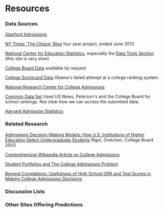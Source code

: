 # Resources

### Data Sources

[Stanford Admissions](http://ucomm.stanford.edu/cds/2014#admission)

[NY Times 'The Choice' Blog](http://thechoice.blogs.nytimes.com/category/admissions-data/?_r=0) four year project, ended June 2013

[National Center for Education Statistics](https://nces.ed.gov/collegenavigator/), especially the [Data Tools Section](https://nces.ed.gov/datatools/index.asp?DataToolSectionID=4) (this site is very slow)

[College Board Data](http://research.collegeboard.org/data) available by request

[College Scorecard Data](https://collegescorecard.ed.gov/data/) Obama's failed attempt at a college ranking system.

[National Research Center for College Admissions](https://datalab.nrccua.org/EnrollmentLens)

[Common Data Set](http://www.commondataset.org/#download) Used US News, Peterson's and the College Board for school rankings. Not clear how we can access the submitted data.

[Harvard Admission Statistics](http://oir.harvard.edu/fact-book/college_admissions)

### Related Research

[Admissions Decision-Making Models: How U.S. Institutions of Higher Education Select Undergraduate Students](http://research.collegeboard.org/publications/content/2012/05/admissions-decision-making-models-how-us-institutions-higher-education) Rigol, Gretchen, College Board 2003

[Comprehensive Wikipedia Article on College Admissions](https://en.wikipedia.org/wiki/College_admissions_in_the_United_States)

[Student Portfolios and The College Admissions Problem](65488447.pdf)

[Beyond Correlations: Usefulness of High School GPA and Test Scores in Making College Admissions Decisions](beyondcorrelation.pdf)

### Discussion Lists





### Other Sites Offering Predictions